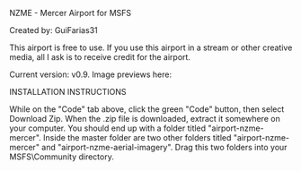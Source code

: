 NZME - Mercer
Airport for MSFS

Created by: GuiFarias31

This airport is free to use. If you use this airport in a stream or other creative media, all I ask is to receive credit for the airport.

Current version: v0.9. Image previews here:

INSTALLATION INSTRUCTIONS

While on the "Code" tab above, click the green "Code" button, then select Download Zip.
When the .zip file is downloaded, extract it somewhere on your computer. You should end up with a folder titled "airport-nzme-mercer".
Inside the master folder are two other folders titled "airport-nzme-mercer" and "airport-nzme-aerial-imagery". Drag this two folders into your MSFS\Community directory.
